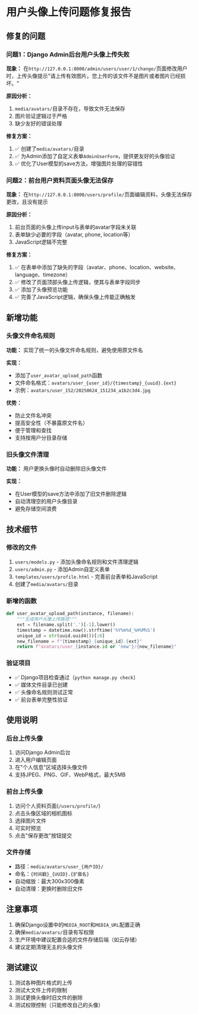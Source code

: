 # 用户头像上传问题修复报告

## 修复的问题

### 问题1：Django Admin后台用户头像上传失败
**现象：** 在`http://127.0.0.1:8000/admin/users/user/1/change/`页面修改用户时，上传头像提示"请上传有效图片。您上传的该文件不是图片或者图片已经损坏。"

**原因分析：**
1. `media/avatars/`目录不存在，导致文件无法保存
2. 图片验证逻辑过于严格
3. 缺少友好的错误处理

**修复方案：**
1. ✅ 创建了`media/avatars/`目录
2. ✅ 为Admin添加了自定义表单`AdminUserForm`，提供更友好的头像验证
3. ✅ 优化了User模型的save方法，增强图片处理的容错性

### 问题2：前台用户资料页面头像无法保存
**现象：** 在`http://127.0.0.1:8000/users/profile/`页面编辑资料，头像无法保存更改，且没有提示

**原因分析：**
1. 前台页面的头像上传input与表单的avatar字段未关联
2. 表单缺少必要的字段（avatar, phone, location等）
3. JavaScript逻辑不完整

**修复方案：**
1. ✅ 在表单中添加了缺失的字段（avatar、phone、location、website、language、timezone）
2. ✅ 修改了页面顶部头像上传逻辑，使其与表单字段同步
3. ✅ 添加了头像预览功能
4. ✅ 完善了JavaScript逻辑，确保头像上传能正确触发

## 新增功能

### 头像文件命名规则
**功能：** 实现了统一的头像文件命名规则，避免使用原文件名

**实现：**
- 添加了`user_avatar_upload_path`函数
- 文件命名格式：`avatars/user_{user_id}/{timestamp}_{uuid}.{ext}`
- 示例：`avatars/user_152/20250624_151234_a1b2c3d4.jpg`

**优势：**
- 防止文件名冲突
- 提高安全性（不暴露原文件名）
- 便于管理和查找
- 支持按用户分目录存储

### 旧头像文件清理
**功能：** 用户更换头像时自动删除旧头像文件

**实现：**
- 在User模型的save方法中添加了旧文件删除逻辑
- 自动清理空的用户头像目录
- 避免存储空间浪费

## 技术细节

### 修改的文件
1. `users/models.py` - 添加头像命名规则和文件清理逻辑
2. `users/admin.py` - 添加Admin自定义表单
3. `templates/users/profile.html` - 完善前台表单和JavaScript
4. 创建了`media/avatars/`目录

### 新增的函数
```python
def user_avatar_upload_path(instance, filename):
    """生成用户头像上传路径"""
    ext = filename.split('.')[-1].lower()
    timestamp = datetime.now().strftime('%Y%m%d_%H%M%S')
    unique_id = str(uuid.uuid4())[:8]
    new_filename = f"{timestamp}_{unique_id}.{ext}"
    return f"avatars/user_{instance.id or 'new'}/{new_filename}"
```

### 验证项目
- ✅ Django项目检查通过（`python manage.py check`）
- ✅ 媒体文件目录已创建
- ✅ 头像命名规则测试正常
- ✅ 前台表单完整性验证

## 使用说明

### 后台上传头像
1. 访问Django Admin后台
2. 进入用户编辑页面
3. 在"个人信息"区域选择头像文件
4. 支持JPEG、PNG、GIF、WebP格式，最大5MB

### 前台上传头像
1. 访问个人资料页面(`/users/profile/`)
2. 点击头像区域的相机图标
3. 选择图片文件
4. 可实时预览
5. 点击"保存更改"按钮提交

### 文件存储
- 路径：`media/avatars/user_{用户ID}/`
- 命名：`{时间戳}_{UUID}.{扩展名}`
- 自动缩放：最大300x300像素
- 自动清理：更换时删除旧文件

## 注意事项
1. 确保Django设置中的`MEDIA_ROOT`和`MEDIA_URL`配置正确
2. 确保`media/avatars/`目录有写权限
3. 生产环境中建议配置合适的文件存储后端（如云存储）
4. 建议定期清理无主的头像文件

## 测试建议
1. 测试各种图片格式的上传
2. 测试大文件上传的限制
3. 测试更换头像时旧文件的删除
4. 测试权限控制（只能修改自己的头像）
